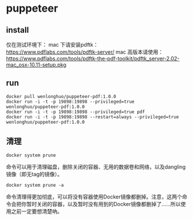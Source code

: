 # puppeteer

## install

仅在测试环境下：
mac 下请安装pdftk：
https://www.pdflabs.com/tools/pdftk-server/
mac 高版本请使用：
https://www.pdflabs.com/tools/pdftk-the-pdf-toolkit/pdftk_server-2.02-mac_osx-10.11-setup.pkg

## run

```
docker pull wenlonghuo/puppeteer-pdf:1.0.0
docker run -i -t -p 19898:19898 --privileged=true wenlonghuo/puppeteer-pdf:1.0.0
docker run -i -t -p 19898:19898 --privileged=true pdf
docker run -i -t -p 19898:19898 --restart=always --privileged=true wenlonghuo/puppeteer-pdf:1.0.0
```

## 清理
```
docker system prune
```

命令可以用于清理磁盘，删除关闭的容器、无用的数据卷和网络，以及dangling镜像（即无tag的镜像）。

```
docker system prune -a
```

命令清理得更加彻底，可以将没有容器使用Docker镜像都删掉。注意，这两个命令会把你暂时关闭的容器，以及暂时没有用到的Docker镜像都删掉了……所以使用之前一定要想清楚吶。
